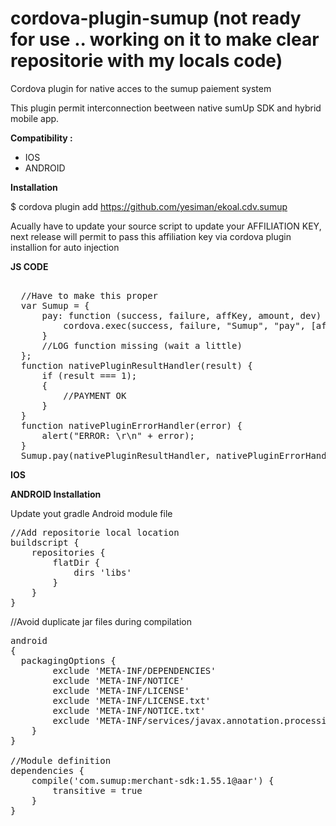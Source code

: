 # cordova-plugin-sumup (not ready for use .. working on it to make clear repositorie with my locals code)
Cordova plugin for native acces to the sumup paiement system

This plugin permit interconnection beetween native sumUp SDK and hybrid mobile app.

<b>Compatibility :</b>
- IOS
- ANDROID

<b>Installation</b>

$ cordova plugin add https://github.com/yesiman/ekoal.cdv.sumup

Acually have to update your source script to update your AFFILIATION KEY, next release will permit to pass this affiliation key via cordova plugin installion for auto injection

<b>JS CODE</b>

<pre>

  //Have to make this proper
  var Sumup = {
      pay: function (success, failure, affKey, amount, dev) {
          cordova.exec(success, failure, "Sumup", "pay", [affKey, amount, dev]);
      }
      //LOG function missing (wait a little)
  };
  function nativePluginResultHandler(result) {
      if (result === 1);
      {
          //PAYMENT OK
      }
  }
  function nativePluginErrorHandler(error) {
      alert("ERROR: \r\n" + error);
  }
  Sumup.pay(nativePluginResultHandler, nativePluginErrorHandler, "YOUR_AFFILIATION_KEY", "AMOUNT", "CURRENCY_CODE");
</pre>

<b>IOS</b>

<b>ANDROID Installation</b>

Update yout gradle Android module file 
<pre>
//Add repositorie local location
buildscript {
    repositories {
        flatDir {
            dirs 'libs'
        }
    }
}
</pre>
//Avoid duplicate jar files during compilation
<pre>
android
{
  packagingOptions {
        exclude 'META-INF/DEPENDENCIES'
        exclude 'META-INF/NOTICE'
        exclude 'META-INF/LICENSE'
        exclude 'META-INF/LICENSE.txt'
        exclude 'META-INF/NOTICE.txt'
        exclude 'META-INF/services/javax.annotation.processing.Processor'
    }
}

//Module definition
dependencies {
    compile('com.sumup:merchant-sdk:1.55.1@aar') {
        transitive = true
    }
}
</pre>
